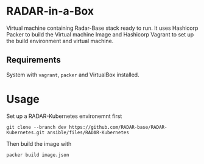 # RADAR-in-a-Box

Virtual machine containing Radar-Base stack ready to run. It uses Hashicorp Packer to build the Virtual machine Image and Hashicorp Vagrant to set up the build environment and virtual machine.

## Requirements

System with `vagrant`, `packer` and VirtualBox installed.

# Usage

Set up a RADAR-Kubernetes environemnt first
```
git clone --branch dev https://github.com/RADAR-base/RADAR-Kubernetes.git ansible/files/RADAR-Kubernetes
```

Then build the image with

```
packer build image.json
```
